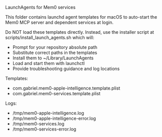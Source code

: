 LaunchAgents for Mem0 services

This folder contains launchd agent templates for macOS to auto-start the Mem0 MCP server and dependent services at login.

Do NOT load these templates directly. Instead, use the installer script at scripts/install_launch_agents.sh which will:
- Prompt for your repository absolute path
- Substitute correct paths in the templates
- Install them to ~/Library/LaunchAgents
- Load and start them with launchctl
- Provide troubleshooting guidance and log locations

Templates:
- com.gabriel.mem0-apple-intelligence.template.plist
- com.gabriel.mem0-services.template.plist

Logs:
- /tmp/mem0-apple-intelligence.log
- /tmp/mem0-apple-intelligence-error.log
- /tmp/mem0-services.log
- /tmp/mem0-services-error.log

